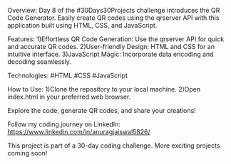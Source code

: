 Overview:
Day 8 of the #30Days30Projects challenge introduces the QR Code Generator. Easily create QR codes using the qrserver API with this application built using HTML, CSS, and JavaScript.

Features:
1)Effortless QR Code Generation: Use the qrserver API for quick and accurate QR codes.
2)User-friendly Design: HTML and CSS for an intuitive interface.
3)JavaScript Magic: Incorporate data encoding and decoding seamlessly.

Technologies:
#HTML
#CSS
#JavaScript

How to Use:
1)Clone the repository to your local machine.
2)Open index.html in your preferred web browser.


Explore the code, generate QR codes, and share your creations!

Follow my coding journey on LinkedIn: https://www.linkedin.com/in/anuragjaiswal5826/

This project is part of a 30-day coding challenge. More exciting projects coming soon!
